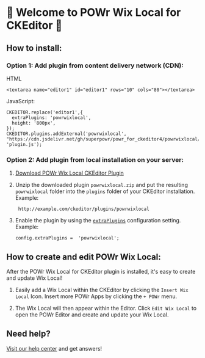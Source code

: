 # 🎉 Welcome to POWr Wix Local for CKEditor 🎉

## How to install:

### Option 1: Add plugin from content delivery network (CDN):
HTML

    <textarea name="editor1" id="editor1" rows="10" cols="80"></textarea>

JavaScript:

    CKEDITOR.replace('editor1',{
      extraPlugins: 'powrwixlocal',
      height: '800px',
    });
    CKEDITOR.plugins.addExternal('powrwixlocal', "https://cdn.jsdelivr.net/gh/superpowr/powr_for_ckeditor4/powrwixlocal/", 'plugin.js');

### Option 2: Add plugin from local installation on your server:
1.  [Download POWr Wix Local CKEditor Plugin](https://cdn.jsdelivr.net/gh/superpowr/powr_for_ckeditor4/powrwixlocal/powrwixlocal.zip)
2. Unzip the downloaded plugin  `powrwixlocal.zip`  and put the resulting `powrwixlocal` folder into the  `plugins`  folder of your CKEditor installation. Example:

	    http://example.com/ckeditor/plugins/powrwixlocal

3.  Enable the plugin by using the  [`extraPlugins`](https://ckeditor.com/docs/ckeditor4/latest/api/CKEDITOR_config.html#cfg-extraPlugins)  configuration setting. Example:

	    config.extraPlugins =  'powrwixlocal';



## How to create and edit POWr Wix Local:

After the POWr Wix Local for CKEditor plugin is installed, it's easy to create and update Wix Local!

1. Easily add a Wix Local within the CKEditor by clicking the `Insert Wix Local` Icon. Insert more POWr Apps by clicking the `+ POWr` menu.

2. The Wix Local will then appear within the Editor. Click `Edit Wix Local` to open the POWr Editor and create and update your Wix Local.

## Need help?
[Visit our help center](https://www.powr.io/knowledge-base) and get answers!
